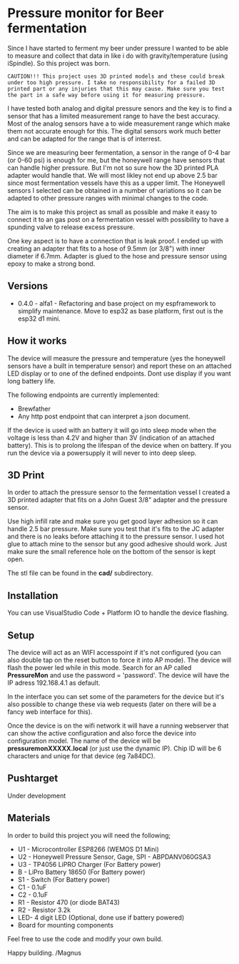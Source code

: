 # Pressure monitor for Beer fermentation 

Since I have started to ferment my beer under pressure I wanted to be able to measure and collect that data in like i do with gravity/temperature (using iSpindle). So this project was born.

```
CAUTION!!! This project uses 3D printed models and these could break under too high pressure. I take no responsibility for a failed 3D printed part or any injuries that this may cause. Make sure you test the part in a safe way before using it for measuring pressure. 
```

I have tested both analog and digital pressure senors and the key is to find a sensor that has a limited measurement range to have the best accuracy. Most of the analog sensors have a to wide measurement range which make them not accurate enough for this. The digital sensors work much better and can be adapted for the range that is of interrest.

Since we are measuring beer fermentation, a sensor in the range of 0-4 bar (or 0-60 psi) is enough for me, but the honeywell range have sensors that can handle higher pressure. But I'm not so sure how the 3D printed PLA adapter would handle that. We will most likley not end up above 2.5 bar since most fermentation vessels have this as a upper limit. The Honeywell sensors I selected can be obtained in a number of variations so it can be adapted to other pressure ranges with minimal changes to the code.

The aim is to make this project as small as possible and make it easy to connect it to an gas post on a fermentation vessel with possibility to have a spunding valve to release excess pressure. 

One key aspect is to have a connection that is leak proof. I ended up with creating an adapter that fits to a hose of 9.5mm (or 3/8") with inner diameter if 6.7mm. Adapter is glued to the hose and pressure sensor using epoxy to make a strong bond.

## Versions

* 0.4.0 - alfa1 - Refactoring and base project on my espframework to simplify maintenance. Move to esp32 as base platform, first out is the esp32 d1 mini.


## How it works

The device will measure the pressure and temperature (yes the honeywell sensors have a built in temperature sensor) and report these on an attached LED display or to one of the defined endpoints. Dont use display if you want long battery life. 

The following endpoints are currently implemented:
* Brewfather
* Any http post endpoint that can interpret a json document.

If the device is used with an battery it will go into sleep mode when the voltage is less than 4.2V and higher than 3V (indication of an attached battery). This is to prolong the lifespan of the device when on battery. If you run the device via a powersupply it will never to into deep sleep.

## 3D Print

In order to attach the pressure sensor to the fermentation vessel I created a 3D printed adapter that fits on a John Guest 3/8" adapter and the pressure sensor.

Use high infill rate and make sure you get good layer adhesion so it can handle 2.5 bar pressure. Make sure you test that it's fits to the JC adapter and there is no leaks before attaching it to the pressure sensor. I used hot glue to attach mine to the sensor but any good adhesive should work. Just make sure the small reference hole on the bottom of the sensor is kept open.

The stl file can be found in the __cad/__ subdirectory.

## Installation

You can use VisualStudio Code + Platform IO to handle the device flashing.

## Setup

The device will act as an WIFI accesspoint if it's not configured (you can also double tap on the reset button to force it into AP mode). The device will flash the power led while in this mode. Search for an AP called __PressureMon__ and use the password = 'password'. The device will have the IP adress 192.168.4.1 as default. 

In the interface you can set some of the parameters for the device but it's also possible to change these via web requests (later on there will be a fancy web interface for this).

Once the device is on the wifi network it will have a running webserver that can show the active configuration and also force the device into configuration model. The name of the device will be __pressuremonXXXXX.local__ (or just use the dynamic IP). Chip ID will be 6 characters and uniqe for that device (eg 7a84DC).

## Pushtarget

Under development

## Materials

In order to build this project you will need the following;

* U1 - Microcontroller ESP8266 (WEMOS D1 Mini)
* U2 - Honeywell Pressure Sensor, Gage, SPI - ABPDANV060GSA3 
* U3 - TP4056 LiPRO Charger (For Battery power)
* B  - LiPro Battery 18650 (For Battery power)
* S1 - Switch (For Battery power)
* C1 - 0.1uF
* C2 - 0.1uF
* R1 - Resistor 470 (or diode BAT43)
* R2 - Resistor 3.2k
* LED- 4 digit LED (Optional, done use if battery powered)
* Board for mounting components

Feel free to use the code and modify your own build. 

Happy building. /Magnus 